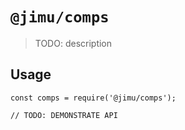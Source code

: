 # `@jimu/comps`

> TODO: description

## Usage

```
const comps = require('@jimu/comps');

// TODO: DEMONSTRATE API
```
